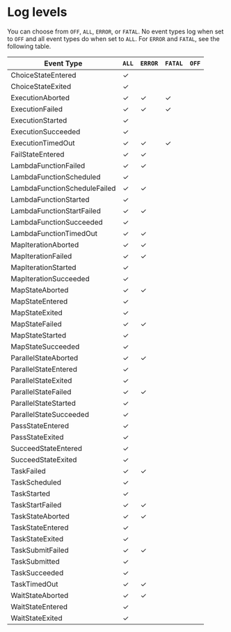 # Log levels<a name="cloudwatch-log-level"></a>

You can choose from `OFF`, `ALL`, `ERROR`, or `FATAL`\. No event types log when set to `OFF` and all event types do when set to `ALL`\. For `ERROR` and `FATAL`, see the following table\.


| Event Type | `ALL` | `ERROR` | `FATAL` | `OFF` | 
| --- | --- | --- | --- | --- | 
|  ChoiceStateEntered  | ✓ |  |  |  | 
|  ChoiceStateExited  | ✓ |  |  |  | 
|  ExecutionAborted  | ✓ |  ✓  |  ✓  |  | 
|  ExecutionFailed  | ✓ |  ✓  |  ✓  |  | 
|  ExecutionStarted  | ✓ |  |  |  | 
|  ExecutionSucceeded  | ✓ |  |  |  | 
|  ExecutionTimedOut  | ✓ |  ✓  |  ✓  |  | 
|  FailStateEntered  | ✓ | ✓ |   |  | 
|  LambdaFunctionFailed  | ✓ |  ✓  |  |  | 
| LambdaFunctionScheduled | ✓ |  |  |  | 
|  LambdaFunctionScheduleFailed  | ✓ |  ✓  |  |  | 
|  LambdaFunctionStarted  | ✓ |  |  |  | 
|  LambdaFunctionStartFailed  | ✓ |  ✓  |  |  | 
|  LambdaFunctionSucceeded  | ✓ |  |  |  | 
|  LambdaFunctionTimedOut  | ✓ |  ✓  |  |  | 
|  MapIterationAborted  | ✓ |  ✓  |  |  | 
|  MapIterationFailed  | ✓ |  ✓  |  |  | 
|  MapIterationStarted  | ✓ |  |  |  | 
|  MapIterationSucceeded  | ✓ |  |  |  | 
|  MapStateAborted  | ✓ |  ✓  |  |  | 
|  MapStateEntered  | ✓ |  |  |  | 
|  MapStateExited  | ✓ |  |  |  | 
|  MapStateFailed  | ✓ |  ✓  |  |  | 
|  MapStateStarted  | ✓ |  |  |  | 
|  MapStateSucceeded  | ✓ |  |  |  | 
|  ParallelStateAborted  | ✓ |  ✓  |  |  | 
|  ParallelStateEntered  | ✓ |  |  |  | 
|  ParallelStateExited  | ✓ |  |  |  | 
| ParallelStateFailed | ✓ |  ✓  |  |  | 
|  ParallelStateStarted  | ✓ |  |  |  | 
|  ParallelStateSucceeded  | ✓ |  |  |  | 
|  PassStateEntered  | ✓ |  |  |  | 
|  PassStateExited  | ✓ |  |  |  | 
|  SucceedStateEntered  | ✓ |  |  |  | 
|  SucceedStateExited  | ✓ |  |  |  | 
|  TaskFailed  | ✓ |  ✓  |  |  | 
|  TaskScheduled  | ✓ |  |  |  | 
| TaskStarted | ✓ |  |  |  | 
|  TaskStartFailed  | ✓ |  ✓  |  |  | 
|  TaskStateAborted  | ✓ |  ✓  |  |  | 
|  TaskStateEntered  | ✓ |  |  |  | 
| TaskStateExited | ✓ |  |  |  | 
| TaskSubmitFailed | ✓ | ✓ |  |  | 
| TaskSubmitted | ✓ |  |  |  | 
| TaskSucceeded | ✓ |  |  |  | 
| TaskTimedOut | ✓ | ✓ |  |  | 
| WaitStateAborted | ✓ | ✓ |  |  | 
| WaitStateEntered | ✓ |  |  |  | 
| WaitStateExited | ✓ |  |  |  | 